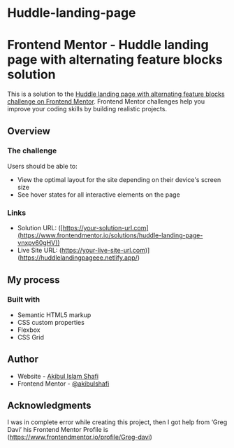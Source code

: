 # Huddle-landing-page

# Frontend Mentor - Huddle landing page with alternating feature blocks solution

This is a solution to the [Huddle landing page with alternating feature blocks challenge on Frontend Mentor](https://www.frontendmentor.io/challenges/huddle-landing-page-with-alternating-feature-blocks-5ca5f5981e82137ec91a5100). Frontend Mentor challenges help you improve your coding skills by building realistic projects. 

## Overview

### The challenge

Users should be able to:

- View the optimal layout for the site depending on their device's screen size
- See hover states for all interactive elements on the page


### Links

- Solution URL: ([https://your-solution-url.com](https://www.frontendmentor.io/solutions/huddle-landing-page-vnxpv60gHV))
- Live Site URL: (https://your-live-site-url.com)](https://huddlelandingpageee.netlify.app/)

## My process

### Built with

- Semantic HTML5 markup
- CSS custom properties
- Flexbox
- CSS Grid


## Author

- Website - [Akibul Islam Shafi]( https://github.com/akibulshafi?tab=repositories)
- Frontend Mentor - [@akibulshafi]( https://www.frontendmentor.io/profile/akibulshafi)

## Acknowledgments

I was in complete error while creating this project, then I got help from ‘Greg Davi’ his Frontend Mentor Profile is (https://www.frontendmentor.io/profile/Greg-davi)

